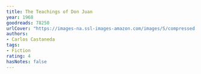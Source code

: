 ```yaml
---
title: The Teachings of Don Juan
year: 1968
goodreads: 78250
urlCover: "https://images-na.ssl-images-amazon.com/images/S/compressed.photo.goodreads.com/books/1388266931i/78250.jpg"
authors:
- Carlos Castaneda
tags:
- Fiction
rating: 4
hasNotes: false
---
```

